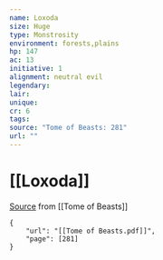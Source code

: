 ```yaml
---
name: Loxoda
size: Huge
type: Monstrosity
environment: forests,plains
hp: 147
ac: 13
initiative: 1
alignment: neutral evil
legendary: 
lair: 
unique: 
cr: 6
tags: 
source: "Tome of Beasts: 281"
url: ""
---
```

# [[Loxoda]]

[Source](zotero://open-pdf/library/items/ULEQWHJM?page=281) from [[Tome of Beasts]]

```pdf
{
	"url": "[[Tome of Beasts.pdf]]",
	"page": [281]
}
```

